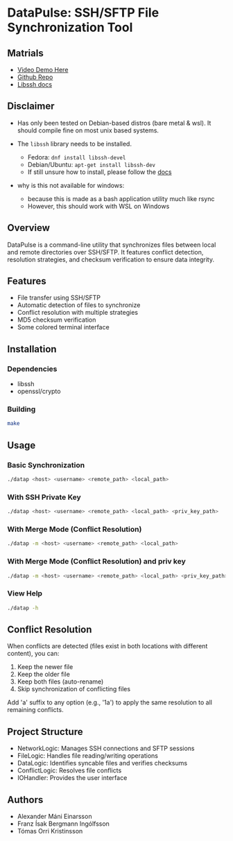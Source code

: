 # DataPulse: SSH/SFTP File Synchronization Tool

## Matrials
- [Video Demo Here](https://www.youtube.com/watch?v=4Xhb-ykn9PM)
- [Github Repo](https://github.com/Franz-Kredo/DataPulse)
- [Libssh docs](https://www.libssh.org/get-it/)


## Disclaimer
- Has only been tested on Debian-based distros (bare metal & wsl). It should compile fine on most unix based systems.
- The `libssh` library needs to be installed. 
    - Fedora: `dnf install libssh-devel`
    - Debian/Ubuntu: `apt-get install libssh-dev`
    - If still unsure how to install, please follow the [docs](https://www.libssh.org/get-it/)

- why is this not available for windows:
    - because this is made as a bash application utility much like rsync
    - However, this should work with WSL on Windows


## Overview
DataPulse is a command-line utility that synchronizes files between local and remote directories over SSH/SFTP. It features conflict detection, resolution strategies, and checksum verification to ensure data integrity.

## Features
- File transfer using SSH/SFTP
- Automatic detection of files to synchronize
- Conflict resolution with multiple strategies
- MD5 checksum verification
- Some colored terminal interface

## Installation

### Dependencies
- libssh
- openssl/crypto

### Building
```bash
make
```

## Usage

### Basic Synchronization
```bash
./datap <host> <username> <remote_path> <local_path>
```

### With SSH Private Key
```bash
./datap <host> <username> <remote_path> <local_path> <priv_key_path>
```

### With Merge Mode (Conflict Resolution)
```bash
./datap -m <host> <username> <remote_path> <local_path>
```

### With Merge Mode (Conflict Resolution) and priv key
```bash
./datap -m <host> <username> <remote_path> <local_path> <priv_key_path>
```

### View Help
```bash
./datap -h
```

## Conflict Resolution
When conflicts are detected (files exist in both locations with different content), you can:
1. Keep the newer file
2. Keep the older file
3. Keep both files (auto-rename)
4. Skip synchronization of conflicting files

Add 'a' suffix to any option (e.g., '1a') to apply the same resolution to all remaining conflicts.

## Project Structure
- NetworkLogic: Manages SSH connections and SFTP sessions
- FileLogic: Handles file reading/writing operations
- DataLogic: Identifies syncable files and verifies checksums
- ConflictLogic: Resolves file conflicts
- IOHandler: Provides the user interface

## Authors
- Alexander Máni Einarsson
- Franz Ísak Bergmann Ingólfsson
- Tómas Orri Kristinsson
